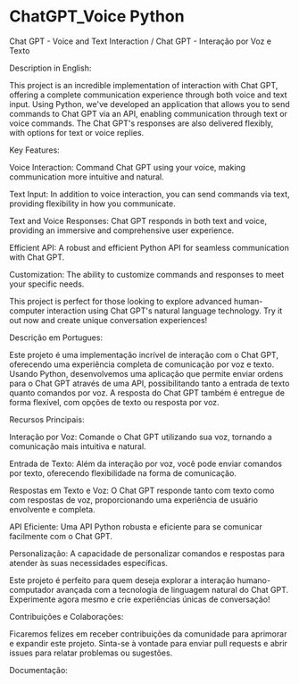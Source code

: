 # ChatGPT_Voice Python
Chat GPT - Voice and Text Interaction / Chat GPT - Interação por Voz e Texto 


Description in English:

This project is an incredible implementation of interaction with Chat GPT, offering a complete communication experience through both voice and text input. Using Python, we've developed an application that allows you to send commands to Chat GPT via an API, enabling communication through text or voice commands. The Chat GPT's responses are also delivered flexibly, with options for text or voice replies.

Key Features:

Voice Interaction: Command Chat GPT using your voice, making communication more intuitive and natural.

Text Input: In addition to voice interaction, you can send commands via text, providing flexibility in how you communicate.

Text and Voice Responses: Chat GPT responds in both text and voice, providing an immersive and comprehensive user experience.

Efficient API: A robust and efficient Python API for seamless communication with Chat GPT.

Customization: The ability to customize commands and responses to meet your specific needs.

This project is perfect for those looking to explore advanced human-computer interaction using Chat GPT's natural language technology. Try it out now and create unique conversation experiences!


Descrição em Portugues:

Este projeto é uma implementação incrível de interação com o Chat GPT, oferecendo uma experiência completa de comunicação por voz e texto. Usando Python, desenvolvemos uma aplicação que permite enviar ordens para o Chat GPT através de uma API, possibilitando tanto a entrada de texto quanto comandos por voz. A resposta do Chat GPT também é entregue de forma flexível, com opções de texto ou resposta por voz.

Recursos Principais:

Interação por Voz: Comande o Chat GPT utilizando sua voz, tornando a comunicação mais intuitiva e natural.

Entrada de Texto: Além da interação por voz, você pode enviar comandos por texto, oferecendo flexibilidade na forma de comunicação.

Respostas em Texto e Voz: O Chat GPT responde tanto com texto como com respostas de voz, proporcionando uma experiência de usuário envolvente e completa.

API Eficiente: Uma API Python robusta e eficiente para se comunicar facilmente com o Chat GPT.

Personalização: A capacidade de personalizar comandos e respostas para atender às suas necessidades específicas.

Este projeto é perfeito para quem deseja explorar a interação humano-computador avançada com a tecnologia de linguagem natural do Chat GPT. Experimente agora mesmo e crie experiências únicas de conversação!

Contribuições e Colaborações:

Ficaremos felizes em receber contribuições da comunidade para aprimorar e expandir este projeto. Sinta-se à vontade para enviar pull requests e abrir issues para relatar problemas ou sugestões.

Documentação:
